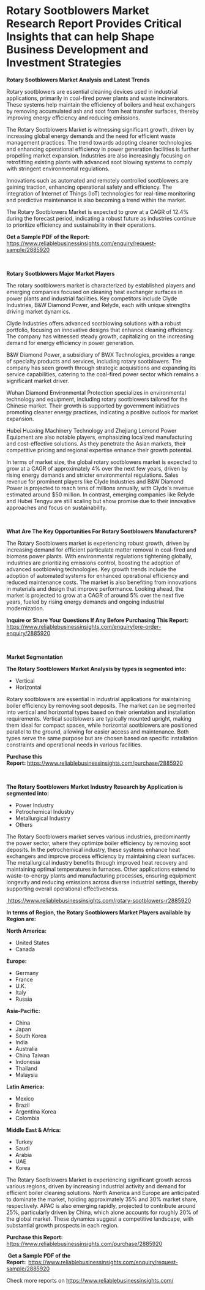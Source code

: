 <p><h1>Rotary Sootblowers Market Research Report Provides Critical Insights that can help Shape Business Development and Investment Strategies</h1></p><p><strong>Rotary Sootblowers Market Analysis and Latest Trends</strong></p>
<p><p>Rotary sootblowers are essential cleaning devices used in industrial applications, primarily in coal-fired power plants and waste incinerators. These systems help maintain the efficiency of boilers and heat exchangers by removing accumulated ash and soot from heat transfer surfaces, thereby improving energy efficiency and reducing emissions. </p><p>The Rotary Sootblowers Market is witnessing significant growth, driven by increasing global energy demands and the need for efficient waste management practices. The trend towards adopting cleaner technologies and enhancing operational efficiency in power generation facilities is further propelling market expansion. Industries are also increasingly focusing on retrofitting existing plants with advanced soot blowing systems to comply with stringent environmental regulations.</p><p>Innovations such as automated and remotely controlled sootblowers are gaining traction, enhancing operational safety and efficiency. The integration of Internet of Things (IoT) technologies for real-time monitoring and predictive maintenance is also becoming a trend within the market. </p><p>The Rotary Sootblowers Market is expected to grow at a CAGR of 12.4% during the forecast period, indicating a robust future as industries continue to prioritize efficiency and sustainability in their operations.</p></p>
<p><strong>Get a Sample PDF of the Report:&nbsp;</strong> <a href="https://www.reliablebusinessinsights.com/enquiry/request-sample/2885920?utm_campaign=3283&utm_medium=2&utm_source=Github&utm_content=ia&utm_term=13032025&utm_id=rotary-sootblowers">https://www.reliablebusinessinsights.com/enquiry/request-sample/2885920</a></p>
<p>&nbsp;</p>
<p><strong>Rotary Sootblowers Major Market Players</strong></p>
<p><p>The rotary sootblowers market is characterized by established players and emerging companies focused on cleaning heat exchanger surfaces in power plants and industrial facilities. Key competitors include Clyde Industries, B&W Diamond Power, and Relyde, each with unique strengths driving market dynamics.</p><p>Clyde Industries offers advanced sootblowing solutions with a robust portfolio, focusing on innovative designs that enhance cleaning efficiency. The company has witnessed steady growth, capitalizing on the increasing demand for energy efficiency in power generation.</p><p>B&W Diamond Power, a subsidiary of BWX Technologies, provides a range of specialty products and services, including rotary sootblowers. The company has seen growth through strategic acquisitions and expanding its service capabilities, catering to the coal-fired power sector which remains a significant market driver.</p><p>Wuhan Diamond Environmental Protection specializes in environmental technology and equipment, including rotary sootblowers tailored for the Chinese market. Their growth is supported by government initiatives promoting cleaner energy practices, indicating a positive outlook for market expansion.</p><p>Hubei Huaxing Machinery Technology and Zhejiang Lemond Power Equipment are also notable players, emphasizing localized manufacturing and cost-effective solutions. As they penetrate the Asian markets, their competitive pricing and regional expertise enhance their growth potential.</p><p>In terms of market size, the global rotary sootblowers market is expected to grow at a CAGR of approximately 4% over the next few years, driven by rising energy demands and stricter environmental regulations. Sales revenue for prominent players like Clyde Industries and B&W Diamond Power is projected to reach tens of millions annually, with Clyde's revenue estimated around $50 million. In contrast, emerging companies like Relyde and Hubei Tengyu are still scaling but show promise due to their innovative approaches and focus on sustainability.</p></p>
<p>&nbsp;</p>
<p><strong>What Are The Key Opportunities For Rotary Sootblowers Manufacturers?</strong></p>
<p><p>The Rotary Sootblowers market is experiencing robust growth, driven by increasing demand for efficient particulate matter removal in coal-fired and biomass power plants. With environmental regulations tightening globally, industries are prioritizing emissions control, boosting the adoption of advanced sootblowing technologies. Key growth trends include the adoption of automated systems for enhanced operational efficiency and reduced maintenance costs. The market is also benefiting from innovations in materials and design that improve performance. Looking ahead, the market is projected to grow at a CAGR of around 5% over the next five years, fueled by rising energy demands and ongoing industrial modernization.</p></p>
<p><strong>Inquire or Share Your Questions If Any Before Purchasing This Report:</strong> <a href="https://www.reliablebusinessinsights.com/enquiry/pre-order-enquiry/2885920?utm_campaign=3283&utm_medium=2&utm_source=Github&utm_content=ia&utm_term=13032025&utm_id=rotary-sootblowers">https://www.reliablebusinessinsights.com/enquiry/pre-order-enquiry/2885920</a></p>
<p>&nbsp;</p>
<p><strong>Market Segmentation</strong></p>
<p><strong>The Rotary Sootblowers Market Analysis by types is segmented into:</strong></p>
<p><ul><li>Vertical</li><li>Horizontal</li></ul></p>
<p><p>Rotary sootblowers are essential in industrial applications for maintaining boiler efficiency by removing soot deposits. The market can be segmented into vertical and horizontal types based on their orientation and installation requirements. Vertical sootblowers are typically mounted upright, making them ideal for compact spaces, while horizontal sootblowers are positioned parallel to the ground, allowing for easier access and maintenance. Both types serve the same purpose but are chosen based on specific installation constraints and operational needs in various facilities.</p></p>
<p><strong>Purchase this Report:&nbsp;</strong><a href="https://www.reliablebusinessinsights.com/purchase/2885920?utm_campaign=3283&utm_medium=2&utm_source=Github&utm_content=ia&utm_term=13032025&utm_id=rotary-sootblowers">https://www.reliablebusinessinsights.com/purchase/2885920</a></p>
<p>&nbsp;</p>
<p><strong>The Rotary Sootblowers Market Industry Research by Application is segmented into:</strong></p>
<p><ul><li>Power Industry</li><li>Petrochemical Industry</li><li>Metallurgical Industry</li><li>Others</li></ul></p>
<p><p>The Rotary Sootblowers market serves various industries, predominantly the power sector, where they optimize boiler efficiency by removing soot deposits. In the petrochemical industry, these systems enhance heat exchangers and improve process efficiency by maintaining clean surfaces. The metallurgical industry benefits through improved heat recovery and maintaining optimal temperatures in furnaces. Other applications extend to waste-to-energy plants and manufacturing processes, ensuring equipment longevity and reducing emissions across diverse industrial settings, thereby supporting overall operational effectiveness.</p></p>
<p><a href="https://www.reliablebusinessinsights.com/rotary-sootblowers-r2885920?utm_campaign=3283&utm_medium=2&utm_source=Github&utm_content=ia&utm_term=13032025&utm_id=rotary-sootblowers">&nbsp;https://www.reliablebusinessinsights.com/rotary-sootblowers-r2885920</a></p>
<p><strong>In terms of Region, the Rotary Sootblowers Market Players available by Region are:</strong></p>
<p>
    <p> <strong> North America: </strong>
        <ul>
            <li>United States</li>
            <li>Canada</li>
        </ul>
        </p> 
    <p> <strong> Europe: </strong>
        <ul>
            <li>Germany</li>
            <li>France</li>
            <li>U.K.</li>
            <li>Italy</li>
            <li>Russia</li>
        </ul>
        </p> 
    <p> <strong> Asia-Pacific: </strong>
        <ul>
            <li>China</li>
            <li>Japan</li>
            <li>South Korea</li>
            <li>India</li>
            <li>Australia</li>
            <li>China Taiwan</li>
            <li>Indonesia</li>
            <li>Thailand</li>
            <li>Malaysia</li>
        </ul>
        </p> 
    <p> <strong> Latin America: </strong>
        <ul>
            <li>Mexico</li>
            <li>Brazil</li>
            <li>Argentina Korea</li>
            <li>Colombia</li>
        </ul>
        </p> 
    <p> <strong> Middle East & Africa: </strong>
        <ul>
            <li>Turkey</li>
            <li>Saudi</li>
            <li>Arabia</li>
            <li>UAE</li>
            <li>Korea</li>
        </ul>
    </p>
    </p>
<p><p>The Rotary Sootblowers Market is experiencing significant growth across various regions, driven by increasing industrial activity and demand for efficient boiler cleaning solutions. North America and Europe are anticipated to dominate the market, holding approximately 35% and 30% market share, respectively. APAC is also emerging rapidly, projected to contribute around 25%, particularly driven by China, which alone accounts for roughly 20% of the global market. These dynamics suggest a competitive landscape, with substantial growth prospects in each region.</p></p>
<p><strong>Purchase this Report: </strong><a href="https://www.reliablebusinessinsights.com/purchase/2885920?utm_campaign=3283&utm_medium=2&utm_source=Github&utm_content=ia&utm_term=13032025&utm_id=rotary-sootblowers">https://www.reliablebusinessinsights.com/purchase/2885920</a></p>
<p>&nbsp;<strong>Get a Sample PDF of the Report:&nbsp;&nbsp;</strong><a href="https://www.reliablebusinessinsights.com/enquiry/request-sample/2885920?utm_campaign=3283&utm_medium=2&utm_source=Github&utm_content=ia&utm_term=13032025&utm_id=rotary-sootblowers">https://www.reliablebusinessinsights.com/enquiry/request-sample/2885920</a></p>
<p><strong></strong></p>
<p>Check more reports on <a href="https://www.reliablebusinessinsights.com/?utm_campaign=3283&utm_medium=2&utm_source=Github&utm_content=ia&utm_term=13032025&utm_id=rotary-sootblowers">https://www.reliablebusinessinsights.com/</a></p>
